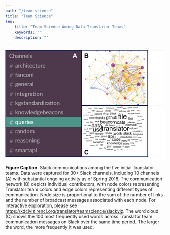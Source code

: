 ```yaml
---
path: "/team-science"
title: "Team Science"
seo:
    title: "Team Science Among Data Translator Teams"
    keywords: ""
    description: ""
---
```


![Screenshot of graph depicting Slack communications among the five initial Translator teams](translator-teams-slack-communication.png)[]()

**Figure Caption.** Slack communications among the five initial Translator teams. Data were captured for 30+ Slack channels, including 10 channels (A) with substantial ongoing activity as of Spring 2018. The communication network (B) depicts individual contributors, with node colors representing Translator team colors and edge colors representing different types of communication. Node size is proportional to the sum of the number of links and the number of broadcast messages associated with each node. For interactive exploration, please see https://xdciviz.renci.org/translator/teamscience/slackviz. The word cloud (C) shows the 100 most frequently used words across Translator team communication messages on Slack over the same time period. The larger the word, the more frequently it was used.